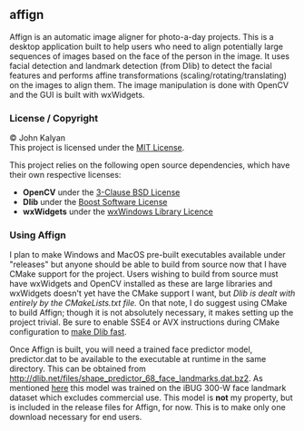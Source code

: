 ## affign
Affign is an automatic image aligner for photo-a-day projects. This is a desktop application built to help users who need to align
potentially large sequences of images based on the face of the person in the image. It uses facial detection and landmark detection
(from Dlib) to detect the facial features and performs affine transformations (scaling/rotating/translating) on the images to align
them. The image manipulation is done with OpenCV and the GUI is built with wxWidgets.

### License / Copyright
© John Kalyan  
This project is licensed under the [MIT License](LICENSE).

This project relies on the following open source dependencies, which have their own respective licenses:  
  * **OpenCV** under the [3-Clause BSD License](https://opencv.org/license.html)  
  * **Dlib** under the [Boost Software License](http://dlib.net/license.html)  
  * **wxWidgets** under the [wxWindows Library Licence](http://docs.wxwidgets.org/3.1/page_copyright_wxlicense.html)  
  

### Using Affign
I plan to make Windows and MacOS pre-built executables available under "releases" but anyone should be able to build from source now that I have CMake support for the project. Users wishing to build from source must have wxWidgets and OpenCV installed as these are large libraries and wxWidgets doesn't yet have the CMake support I want, but *Dlib is dealt with entirely by the CMakeLists.txt file.* On that note, I do suggest using CMake to build Affign; though it is not absolutely necessary, it makes setting up the project trivial. Be sure to enable SSE4 or AVX instructions during CMake configuration to [make Dlib fast](http://dlib.net/faq.html#Whyisdlibslow).  

Once Affign is built, you will need a trained face predictor model, predictor.dat to be available to the executable at runtime in the same directory. This can be obtained from http://dlib.net/files/shape_predictor_68_face_landmarks.dat.bz2. As mentioned [here](http://dlib.net/face_landmark_detection.py.html) this model was trained on the iBUG 300-W face landmark dataset which excludes commercial use. This model is **not** my property, but is included in the release files for Affign, for now. This is to make only one download necessary for end users.

